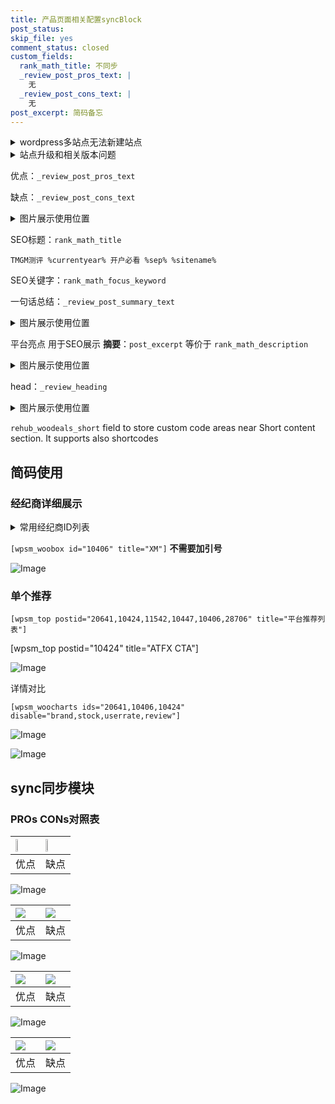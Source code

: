 ```yaml
---
title: 产品页面相关配置syncBlock
post_status: 
skip_file: yes
comment_status: closed
custom_fields:
  rank_math_title: 不同步
  _review_post_pros_text: |
    无
  _review_post_cons_text: |
    无
post_excerpt: 简码备忘
---
```

<details><summary>wordpress多站点无法新建站点</summary>

<li>和报错需要清理cookies一样的原因</li>
<li>wp-config.php里面<code>define( 'SUBDOMAIN_INSTALL', false );//子域名安装</code></li>
<li>新建子站点是用<code>define( 'SUBDOMAIN_INSTALL', true);//子域名安装</code> 完成以后，改成<code>false</code></li>
</details>

<details><summary>站点升级和相关版本问题</summary>

<p>wordpress：5.9.9
woocommerce：7.5.1
出现问题的地方：主题选项里面>><strong>Product layout >>compact style</strong></p>
<p>如何出现没有用过的字段 导致无法保存。先导出配置 然后进行修改，后面再次恢复即可。</p>
<p>出现部分字段无法显示时，需要返回默认布局后，对产品进行保存就好了。</p>
<p></p>
</details>

优点：`_review_post_pros_text`

缺点：`_review_post_cons_text`

<details><summary>图片展示使用位置</summary>

<img src="https://prod-files-secure.s3.us-west-2.amazonaws.com/39ed1227-6d7d-4570-be36-9ccd4a2c4241/f51d3d83-55d4-4bdf-9604-f37ec77ab556/Untitled.png?X-Amz-Algorithm=AWS4-HMAC-SHA256&X-Amz-Content-Sha256=UNSIGNED-PAYLOAD&X-Amz-Credential=ASIAZI2LB466TP73OLZU%2F20250907%2Fus-west-2%2Fs3%2Faws4_request&X-Amz-Date=20250907T045521Z&X-Amz-Expires=3600&X-Amz-Security-Token=IQoJb3JpZ2luX2VjEDQaCXVzLXdlc3QtMiJIMEYCIQCh5U5lNW0zmMITcl56L3yVoU9W2PlcQ%2BZHwVrOubWVZwIhALT4u4NQKVplB6ceqjVyaHvyb7tsF246eHZ8aZdPBosCKogECJ3%2F%2F%2F%2F%2F%2F%2F%2F%2F%2FwEQABoMNjM3NDIzMTgzODA1IgwbGhwMOa%2FRuRWsUe4q3APORg1W3mhyNp6ErNNWYRQmFt8%2FZJHyajiMsQM2zFpX4At1MdyAhoqltHSEgy%2BzXC0OcHPP4IQzRqZT5ZNEiSaYlLkHpk15UMertbXgCzixtwUam52KLeoF%2Fj2OIlcD9n1pGiBFBhChFp0a2eM6dLjH1KkHj48R5TuQzS8Tm5KyxTuwuu5n%2FpGXZAck%2FXZWe%2Bz%2F28Z70EN4Z3%2BnXgFmgHBRIPFzJkWRzUJ4sHPj8w0%2B5kEUwW1HrsPq%2FZmXwwFGqrQ4iCNHhevEnZXPQcUXfVKHk0fzfDzElrUnnMqWNDn5NuCbMkBt%2BvjZ2e5PJwImPCmNgNuzkjZBM8CCIoYNLjrPoOfukDTV4A0TsWAEF6ZrAmplKTsGwVG2Jk0XKgTodd8dB7p6hEgzwj6eALMmezoXrKyCm86TwQlnXMF4SEXx6oVH52gewS43rohZU62PfpeuvKbbBL36RxQhSIUJ4DZjrdHb5uh4J7ZOJujth2G9iMtpUhLgZc0vAWQZBRmos5tm5VCCYB5i%2BxE3318cWl%2FEASiELVzfCuJymTvgn9%2B%2FO1fM%2FmG12R2YtQnGuuXSJ99VWgfTpA7RVy1Q5XyNjRIfFm5x8aKPZJ1UrFj%2Bnvoqk6Qb3LBlJQiD3QlAijD2iPTFBjqkAd2y9LBxkj2znGsTHoLMUIxYqfh8lGS94in8B4bEMb3iS1rkY8H%2FgMwMbyNAiEZOUWki1P3Lhxpz8KIxMvTIVpM0sgjR7mVKJdpulburNI2UrjA9GkF%2FxyaCslfZZvqf2ZJfRvyWksSkgFAhZQR7%2BWhHz90vw8sh5LckmJqk8VQFqwKQj1Vly9zlgZ6ZLAC%2BUWaqyi%2BjfCQaHc59Bz8Pw0sNfBGv&X-Amz-Signature=1bb0e37625b04f5f19921a4a2d5525cb2eeff1f2035ada4ab860c348208216df&X-Amz-SignedHeaders=host&x-amz-checksum-mode=ENABLED&x-id=GetObject" alt="Image">
</details>

SEO标题：`rank_math_title`

`TMGM测评 %currentyear% 开户必看 %sep% %sitename%`

SEO关键字：`rank_math_focus_keyword`

一句话总结：`_review_post_summary_text`

<details><summary>图片展示使用位置</summary>

<img src="https://prod-files-secure.s3.us-west-2.amazonaws.com/39ed1227-6d7d-4570-be36-9ccd4a2c4241/4b96a922-296c-4f4e-8630-d1c870cbce01/Untitled.png?X-Amz-Algorithm=AWS4-HMAC-SHA256&X-Amz-Content-Sha256=UNSIGNED-PAYLOAD&X-Amz-Credential=ASIAZI2LB466VRVXW352%2F20250907%2Fus-west-2%2Fs3%2Faws4_request&X-Amz-Date=20250907T045523Z&X-Amz-Expires=3600&X-Amz-Security-Token=IQoJb3JpZ2luX2VjEDQaCXVzLXdlc3QtMiJHMEUCIQCco8b9SM%2BNbqg5agBRbGnsA53jfzS0cG3ji7K7pEO6QgIgBhchpSSAotiu8hwi4jgw6SrubJ8P%2F5RSIVpwvWNe6w8qiAQInf%2F%2F%2F%2F%2F%2F%2F%2F%2F%2FARAAGgw2Mzc0MjMxODM4MDUiDMimEE7FGp0be9wKxSrcAxAzmmNXcZAivssSIFcftw%2BYtTN55xa6VT60ctn53jcOgPX6YD9079st0hefhRBQSopiBHC5zQox0Q6fYFEMNBvp4sY%2FaSDzVv3iLGYYK340PB%2BHP80QAphBytCV2sLztCTaDsJWjH%2BEEinQamCSZcD1DSQNVS0soxnxFIV37EU13kXU5Xbn0HeDbtHMcSEKEDemcYYxOAI3yOdJHh2KbYNf1frbVwRFAJ8zHS1i7DYNNMe432zP8Kdn9V8FalGK9ktv6Nq1W9ieSSX7yR2gZGQ0Ad8kP1D7aGYYMOuaxxT5UO0oXie4b1pjlXF%2FlL1z37uNN29WZ%2Fn1uWMcqIKwnnW6sukwBQdNmHRs3JqoBqtBjMSo1dt7qJsEO6d8c9LPZbJWHKAuxcbxCXMtDaxEcp%2BJvvPom4ex0W4wzc6OAjByJqCigNOJem9wbKpoEiKmWaFYM1BIjwvIjCQ5S3U%2FjKBgptpudiQyJhRWZpHeeYqlRnFmTDTDwKjDkDYvIPJ6T7TpEs%2BuweW8l7PC0ZtPs69Zy9TfqtAp6a0hMebVvzN0MZxZZb8C9RzMaovqZLCOyjUHub9WuQnQtpxMwMg5jOOhIvT4kPt5%2F8nefogzA94HF4V0XL87Vb9VwB4SMNmI9MUGOqUB07wT9s6jg4LOdGtGgojBfsaMWC6FBXlagKs%2Bo8U0N6TJrp5emkYkSazCJmlr%2BK5gL1pem9OsDOUbLHz5nC9536Ta2JGs3TEjO8Pb%2FcG%2BaWbUHfXh9h35gKz46j%2BaG%2BhHRDnYR8RgD57wkFh3jJbJM0rRGBZ4DThhsJLEGS2JTpQ2rS0u6ZY2sd7OVMT%2FXLgiUIPWaq1UjvH7Bsa78pdusM3lMPGP&X-Amz-Signature=97fdadc6c15a88aa03e160e100819eac78a02278c0d8fdb4e294900ac936e8f8&X-Amz-SignedHeaders=host&x-amz-checksum-mode=ENABLED&x-id=GetObject" alt="Image">
</details>

平台亮点 用于SEO展示 **摘要**：`post_excerpt`  等价于 `rank_math_description`

<details><summary>图片展示使用位置</summary>

<img src="https://prod-files-secure.s3.us-west-2.amazonaws.com/39ed1227-6d7d-4570-be36-9ccd4a2c4241/1ee11f63-b60a-4dfe-a7a7-d58ff23b5d88/Untitled.png?X-Amz-Algorithm=AWS4-HMAC-SHA256&X-Amz-Content-Sha256=UNSIGNED-PAYLOAD&X-Amz-Credential=ASIAZI2LB466USWDSYUR%2F20250907%2Fus-west-2%2Fs3%2Faws4_request&X-Amz-Date=20250907T045523Z&X-Amz-Expires=3600&X-Amz-Security-Token=IQoJb3JpZ2luX2VjEDQaCXVzLXdlc3QtMiJHMEUCIQDj3P4QYJbz%2BBQKlt4qUqO2%2BWcaudAm0lCzxUyz%2BHOr3AIgIbStR1VeoKOXN6yZKjRb4910SqxJTZSg7L3hmzD%2BbqgqiAQInf%2F%2F%2F%2F%2F%2F%2F%2F%2F%2FARAAGgw2Mzc0MjMxODM4MDUiDG0K1%2BGvgy5S0ZiQjircA0MxMO4FbIaUehU%2Fm2y1uxscoEi5O2NihFHKTug1rIYN5zOVIBw785EiY8QFHkkjslAsJZ%2FvqUc2EHK0zqXah6%2Fr9mZpwhMG8p9QLQbPvOUp8Qe6UWOQ2Kg4bq4CQmfnUI3fqulU9H3Nqtkq5IW%2F7Pmx1MYb%2FmtursNsD87FgRjSDGUSffD%2BtGzhdaiKIuuC1qEEam9u8Uxl0BqIWZxqJ6X1HDO76gUPktbPhoNC5qRjnvZigstncbnwKswFMOj04qo%2FJJDFjk06rmIBoya%2BYMseDIaaepUceB4tqi2NjvpXgmuXkv5SBkUEnmA6MpDre0sKS5yF%2B7QwBgwXUdkDvvdjxEK5Pi2uOPSdf%2BzAqJ9PyiLgOAgusB5a5rQ3cP5WH28093WsYzCrdpEM7tTrpmMcsc%2FO%2FtMSb9kDHmqvwGGAi6WPcGTYDNFXRjtqLVzsaKwirnOEw%2FxQYPrGtMBggg%2Bq3Hq594g1wJiBb0j%2BZhNCMUnjznJtbJBj1FmxtVcHLvEdCsur%2FCfAZwdxV0xCqjl0ihY95NGyqPVqNEPdgf8uvrEV5XOYQHh03Lqzbb5PK9oska4PVmyu2fEOXKjWpkUvSPZ1lW3DiM1%2FtrpPMbb3JDX%2BKGZU1M07urTqMJiJ9MUGOqUBcmuuIARnNfYp39qz3xopnXwAC5jVIiTEQPizn86dzHFaNIMDsgfxhn0hq1WqzGA4dxE5MSaPXPQR%2F5OInxuxCV2j9tTODhryT7cyG%2BXY5CjuUvk7yqhUC8xgzGJH8aW%2BhLuZ7mxR%2B9%2B1Cqx7t%2BktqB2o570MHbJksRQWN0jug2nHXALjNAfnp2BAse6OW7zMgOnpxy1r%2Fn5vvCVBOlq29hxcIpUF&X-Amz-Signature=c71b56fe2a6f3d53bde593854303abc595d2ab7dc0d9284b89c369bfff757e9b&X-Amz-SignedHeaders=host&x-amz-checksum-mode=ENABLED&x-id=GetObject" alt="Image">
<img src="https://prod-files-secure.s3.us-west-2.amazonaws.com/39ed1227-6d7d-4570-be36-9ccd4a2c4241/ad4118b5-78d8-4fbe-801e-3b29b5d99c01/Untitled.png?X-Amz-Algorithm=AWS4-HMAC-SHA256&X-Amz-Content-Sha256=UNSIGNED-PAYLOAD&X-Amz-Credential=ASIAZI2LB466USWDSYUR%2F20250907%2Fus-west-2%2Fs3%2Faws4_request&X-Amz-Date=20250907T045523Z&X-Amz-Expires=3600&X-Amz-Security-Token=IQoJb3JpZ2luX2VjEDQaCXVzLXdlc3QtMiJHMEUCIQDj3P4QYJbz%2BBQKlt4qUqO2%2BWcaudAm0lCzxUyz%2BHOr3AIgIbStR1VeoKOXN6yZKjRb4910SqxJTZSg7L3hmzD%2BbqgqiAQInf%2F%2F%2F%2F%2F%2F%2F%2F%2F%2FARAAGgw2Mzc0MjMxODM4MDUiDG0K1%2BGvgy5S0ZiQjircA0MxMO4FbIaUehU%2Fm2y1uxscoEi5O2NihFHKTug1rIYN5zOVIBw785EiY8QFHkkjslAsJZ%2FvqUc2EHK0zqXah6%2Fr9mZpwhMG8p9QLQbPvOUp8Qe6UWOQ2Kg4bq4CQmfnUI3fqulU9H3Nqtkq5IW%2F7Pmx1MYb%2FmtursNsD87FgRjSDGUSffD%2BtGzhdaiKIuuC1qEEam9u8Uxl0BqIWZxqJ6X1HDO76gUPktbPhoNC5qRjnvZigstncbnwKswFMOj04qo%2FJJDFjk06rmIBoya%2BYMseDIaaepUceB4tqi2NjvpXgmuXkv5SBkUEnmA6MpDre0sKS5yF%2B7QwBgwXUdkDvvdjxEK5Pi2uOPSdf%2BzAqJ9PyiLgOAgusB5a5rQ3cP5WH28093WsYzCrdpEM7tTrpmMcsc%2FO%2FtMSb9kDHmqvwGGAi6WPcGTYDNFXRjtqLVzsaKwirnOEw%2FxQYPrGtMBggg%2Bq3Hq594g1wJiBb0j%2BZhNCMUnjznJtbJBj1FmxtVcHLvEdCsur%2FCfAZwdxV0xCqjl0ihY95NGyqPVqNEPdgf8uvrEV5XOYQHh03Lqzbb5PK9oska4PVmyu2fEOXKjWpkUvSPZ1lW3DiM1%2FtrpPMbb3JDX%2BKGZU1M07urTqMJiJ9MUGOqUBcmuuIARnNfYp39qz3xopnXwAC5jVIiTEQPizn86dzHFaNIMDsgfxhn0hq1WqzGA4dxE5MSaPXPQR%2F5OInxuxCV2j9tTODhryT7cyG%2BXY5CjuUvk7yqhUC8xgzGJH8aW%2BhLuZ7mxR%2B9%2B1Cqx7t%2BktqB2o570MHbJksRQWN0jug2nHXALjNAfnp2BAse6OW7zMgOnpxy1r%2Fn5vvCVBOlq29hxcIpUF&X-Amz-Signature=5858edc23656828d8eb88a072e152a655e2390c603997cf6a96301099630af8c&X-Amz-SignedHeaders=host&x-amz-checksum-mode=ENABLED&x-id=GetObject" alt="Image">
<img src="https://prod-files-secure.s3.us-west-2.amazonaws.com/39ed1227-6d7d-4570-be36-9ccd4a2c4241/a38cf7c9-a79c-4b64-9e94-13589fe0758b/Untitled.png?X-Amz-Algorithm=AWS4-HMAC-SHA256&X-Amz-Content-Sha256=UNSIGNED-PAYLOAD&X-Amz-Credential=ASIAZI2LB466USWDSYUR%2F20250907%2Fus-west-2%2Fs3%2Faws4_request&X-Amz-Date=20250907T045523Z&X-Amz-Expires=3600&X-Amz-Security-Token=IQoJb3JpZ2luX2VjEDQaCXVzLXdlc3QtMiJHMEUCIQDj3P4QYJbz%2BBQKlt4qUqO2%2BWcaudAm0lCzxUyz%2BHOr3AIgIbStR1VeoKOXN6yZKjRb4910SqxJTZSg7L3hmzD%2BbqgqiAQInf%2F%2F%2F%2F%2F%2F%2F%2F%2F%2FARAAGgw2Mzc0MjMxODM4MDUiDG0K1%2BGvgy5S0ZiQjircA0MxMO4FbIaUehU%2Fm2y1uxscoEi5O2NihFHKTug1rIYN5zOVIBw785EiY8QFHkkjslAsJZ%2FvqUc2EHK0zqXah6%2Fr9mZpwhMG8p9QLQbPvOUp8Qe6UWOQ2Kg4bq4CQmfnUI3fqulU9H3Nqtkq5IW%2F7Pmx1MYb%2FmtursNsD87FgRjSDGUSffD%2BtGzhdaiKIuuC1qEEam9u8Uxl0BqIWZxqJ6X1HDO76gUPktbPhoNC5qRjnvZigstncbnwKswFMOj04qo%2FJJDFjk06rmIBoya%2BYMseDIaaepUceB4tqi2NjvpXgmuXkv5SBkUEnmA6MpDre0sKS5yF%2B7QwBgwXUdkDvvdjxEK5Pi2uOPSdf%2BzAqJ9PyiLgOAgusB5a5rQ3cP5WH28093WsYzCrdpEM7tTrpmMcsc%2FO%2FtMSb9kDHmqvwGGAi6WPcGTYDNFXRjtqLVzsaKwirnOEw%2FxQYPrGtMBggg%2Bq3Hq594g1wJiBb0j%2BZhNCMUnjznJtbJBj1FmxtVcHLvEdCsur%2FCfAZwdxV0xCqjl0ihY95NGyqPVqNEPdgf8uvrEV5XOYQHh03Lqzbb5PK9oska4PVmyu2fEOXKjWpkUvSPZ1lW3DiM1%2FtrpPMbb3JDX%2BKGZU1M07urTqMJiJ9MUGOqUBcmuuIARnNfYp39qz3xopnXwAC5jVIiTEQPizn86dzHFaNIMDsgfxhn0hq1WqzGA4dxE5MSaPXPQR%2F5OInxuxCV2j9tTODhryT7cyG%2BXY5CjuUvk7yqhUC8xgzGJH8aW%2BhLuZ7mxR%2B9%2B1Cqx7t%2BktqB2o570MHbJksRQWN0jug2nHXALjNAfnp2BAse6OW7zMgOnpxy1r%2Fn5vvCVBOlq29hxcIpUF&X-Amz-Signature=279ebf99e4637bb9801ab4ba8d6fcd5dd2d9065a7e5955b8e7b2d3e745f39ed2&X-Amz-SignedHeaders=host&x-amz-checksum-mode=ENABLED&x-id=GetObject" alt="Image">
<img src="https://prod-files-secure.s3.us-west-2.amazonaws.com/39ed1227-6d7d-4570-be36-9ccd4a2c4241/7da6fc1e-d2ac-42ae-8c75-cb5749aa18f6/Untitled.png?X-Amz-Algorithm=AWS4-HMAC-SHA256&X-Amz-Content-Sha256=UNSIGNED-PAYLOAD&X-Amz-Credential=ASIAZI2LB466USWDSYUR%2F20250907%2Fus-west-2%2Fs3%2Faws4_request&X-Amz-Date=20250907T045523Z&X-Amz-Expires=3600&X-Amz-Security-Token=IQoJb3JpZ2luX2VjEDQaCXVzLXdlc3QtMiJHMEUCIQDj3P4QYJbz%2BBQKlt4qUqO2%2BWcaudAm0lCzxUyz%2BHOr3AIgIbStR1VeoKOXN6yZKjRb4910SqxJTZSg7L3hmzD%2BbqgqiAQInf%2F%2F%2F%2F%2F%2F%2F%2F%2F%2FARAAGgw2Mzc0MjMxODM4MDUiDG0K1%2BGvgy5S0ZiQjircA0MxMO4FbIaUehU%2Fm2y1uxscoEi5O2NihFHKTug1rIYN5zOVIBw785EiY8QFHkkjslAsJZ%2FvqUc2EHK0zqXah6%2Fr9mZpwhMG8p9QLQbPvOUp8Qe6UWOQ2Kg4bq4CQmfnUI3fqulU9H3Nqtkq5IW%2F7Pmx1MYb%2FmtursNsD87FgRjSDGUSffD%2BtGzhdaiKIuuC1qEEam9u8Uxl0BqIWZxqJ6X1HDO76gUPktbPhoNC5qRjnvZigstncbnwKswFMOj04qo%2FJJDFjk06rmIBoya%2BYMseDIaaepUceB4tqi2NjvpXgmuXkv5SBkUEnmA6MpDre0sKS5yF%2B7QwBgwXUdkDvvdjxEK5Pi2uOPSdf%2BzAqJ9PyiLgOAgusB5a5rQ3cP5WH28093WsYzCrdpEM7tTrpmMcsc%2FO%2FtMSb9kDHmqvwGGAi6WPcGTYDNFXRjtqLVzsaKwirnOEw%2FxQYPrGtMBggg%2Bq3Hq594g1wJiBb0j%2BZhNCMUnjznJtbJBj1FmxtVcHLvEdCsur%2FCfAZwdxV0xCqjl0ihY95NGyqPVqNEPdgf8uvrEV5XOYQHh03Lqzbb5PK9oska4PVmyu2fEOXKjWpkUvSPZ1lW3DiM1%2FtrpPMbb3JDX%2BKGZU1M07urTqMJiJ9MUGOqUBcmuuIARnNfYp39qz3xopnXwAC5jVIiTEQPizn86dzHFaNIMDsgfxhn0hq1WqzGA4dxE5MSaPXPQR%2F5OInxuxCV2j9tTODhryT7cyG%2BXY5CjuUvk7yqhUC8xgzGJH8aW%2BhLuZ7mxR%2B9%2B1Cqx7t%2BktqB2o570MHbJksRQWN0jug2nHXALjNAfnp2BAse6OW7zMgOnpxy1r%2Fn5vvCVBOlq29hxcIpUF&X-Amz-Signature=aed03b165229d5aca4d37372c7496b75fd87800f2cf9b1731758a1b948313ba4&X-Amz-SignedHeaders=host&x-amz-checksum-mode=ENABLED&x-id=GetObject" alt="Image">
<img src="https://prod-files-secure.s3.us-west-2.amazonaws.com/39ed1227-6d7d-4570-be36-9ccd4a2c4241/7e97f40a-eaee-47f5-b2f9-475f96808fa7/Untitled.png?X-Amz-Algorithm=AWS4-HMAC-SHA256&X-Amz-Content-Sha256=UNSIGNED-PAYLOAD&X-Amz-Credential=ASIAZI2LB466USWDSYUR%2F20250907%2Fus-west-2%2Fs3%2Faws4_request&X-Amz-Date=20250907T045523Z&X-Amz-Expires=3600&X-Amz-Security-Token=IQoJb3JpZ2luX2VjEDQaCXVzLXdlc3QtMiJHMEUCIQDj3P4QYJbz%2BBQKlt4qUqO2%2BWcaudAm0lCzxUyz%2BHOr3AIgIbStR1VeoKOXN6yZKjRb4910SqxJTZSg7L3hmzD%2BbqgqiAQInf%2F%2F%2F%2F%2F%2F%2F%2F%2F%2FARAAGgw2Mzc0MjMxODM4MDUiDG0K1%2BGvgy5S0ZiQjircA0MxMO4FbIaUehU%2Fm2y1uxscoEi5O2NihFHKTug1rIYN5zOVIBw785EiY8QFHkkjslAsJZ%2FvqUc2EHK0zqXah6%2Fr9mZpwhMG8p9QLQbPvOUp8Qe6UWOQ2Kg4bq4CQmfnUI3fqulU9H3Nqtkq5IW%2F7Pmx1MYb%2FmtursNsD87FgRjSDGUSffD%2BtGzhdaiKIuuC1qEEam9u8Uxl0BqIWZxqJ6X1HDO76gUPktbPhoNC5qRjnvZigstncbnwKswFMOj04qo%2FJJDFjk06rmIBoya%2BYMseDIaaepUceB4tqi2NjvpXgmuXkv5SBkUEnmA6MpDre0sKS5yF%2B7QwBgwXUdkDvvdjxEK5Pi2uOPSdf%2BzAqJ9PyiLgOAgusB5a5rQ3cP5WH28093WsYzCrdpEM7tTrpmMcsc%2FO%2FtMSb9kDHmqvwGGAi6WPcGTYDNFXRjtqLVzsaKwirnOEw%2FxQYPrGtMBggg%2Bq3Hq594g1wJiBb0j%2BZhNCMUnjznJtbJBj1FmxtVcHLvEdCsur%2FCfAZwdxV0xCqjl0ihY95NGyqPVqNEPdgf8uvrEV5XOYQHh03Lqzbb5PK9oska4PVmyu2fEOXKjWpkUvSPZ1lW3DiM1%2FtrpPMbb3JDX%2BKGZU1M07urTqMJiJ9MUGOqUBcmuuIARnNfYp39qz3xopnXwAC5jVIiTEQPizn86dzHFaNIMDsgfxhn0hq1WqzGA4dxE5MSaPXPQR%2F5OInxuxCV2j9tTODhryT7cyG%2BXY5CjuUvk7yqhUC8xgzGJH8aW%2BhLuZ7mxR%2B9%2B1Cqx7t%2BktqB2o570MHbJksRQWN0jug2nHXALjNAfnp2BAse6OW7zMgOnpxy1r%2Fn5vvCVBOlq29hxcIpUF&X-Amz-Signature=922b71d9f7ca3e39b1589a5b933cac8050c501f92a1c3aef04a8f958e087da66&X-Amz-SignedHeaders=host&x-amz-checksum-mode=ENABLED&x-id=GetObject" alt="Image">
</details>

head：`_review_heading`

<details><summary>图片展示使用位置</summary>

<img src="https://prod-files-secure.s3.us-west-2.amazonaws.com/39ed1227-6d7d-4570-be36-9ccd4a2c4241/3a4650ad-9887-415c-889a-edd51fa54f27/Untitled.png?X-Amz-Algorithm=AWS4-HMAC-SHA256&X-Amz-Content-Sha256=UNSIGNED-PAYLOAD&X-Amz-Credential=ASIAZI2LB46645L77MVI%2F20250907%2Fus-west-2%2Fs3%2Faws4_request&X-Amz-Date=20250907T045524Z&X-Amz-Expires=3600&X-Amz-Security-Token=IQoJb3JpZ2luX2VjEDQaCXVzLXdlc3QtMiJHMEUCIQCn0MJqCGpwNitfIClYhpz5Si9pyDvWL1afdTsmDsSMKAIgINYa5hxG2OyNyaYYo0bmfzKHQI1yE0jy58HbAHATT0wqiAQInf%2F%2F%2F%2F%2F%2F%2F%2F%2F%2FARAAGgw2Mzc0MjMxODM4MDUiDBdLpuzlti4RAv1NsyrcA44xTv1cP0LzhhgFo%2BZCbYyFPoPx0SjKwllfRV%2FhjBIeb9Tv2xZKSyjSInKW%2FV7t3m3932IVZWKr205E73HQH7T%2B67i8hx83ni6%2Fk7aKi4af9Rfk2n3Guv%2BEPCuToRCaRGW4Lz3hx9dHAyEAwFYru73bLKM04TU%2FqsaHlAzv%2FbbaK6iyILcahKLsJWHxhpBokSJI8GZLhzDswSpWUlKEofAwAFB1iVuOoFwNb%2B5tqmIEEpN5KyUxN%2B2ouIO6PyaBijWURNjU9p3EBvIb17P5ATgGlMJnp6lwhazM1VEoXaVbZ0iiDCZct2lP%2Fox%2B6rnYk5dLMWglJp9rNsFd7uN4XIFvYp95lsvYD4mxRjT5ijGiKnogxe%2FDk5GS2H526RLdesO17hYyfn3aGikvXTtUGqVDNPUuKyewVjlO7PUKgp182Q74Z1Cy%2FdmT3MCwlI5zVA6A94K9IwreSpaj4iQLXKRRr4KV%2FN8fFTa%2BJiwLlAajT9KKgVtHUIZGYjxenZWaUDU4rMvnL30ufNKOYj8PWb18cT1kRLFWLOi62ztBj2frkrensmGoX2CMGPriTzsdwn0xaRHp1BTvpGzbgynDjui3v6TtOmW56cDT1bZLvJiWUFXqxlJDKnGtYZ9NMKKJ9MUGOqUBNYH%2BorZM3N2eu8AT92cLLSP0hUyK6vWzOkRri0jLCrwSEYMFUi5%2B6bkPYuokCv400awuu2MWSAmsmS7HVtf1T5BVmNmF0zTNjt26SsdRA5MlkP0Q2wUq4Vr33i7Q8YiUNEeKBx9MsmaNmcRP6%2By8iffOZOyoy0C%2Fxun%2FCY5dFscYY%2BXf8dm4R41Ijqjq5QKAI%2F3kq%2F1zperVzdfaohF7Awr7rOaW&X-Amz-Signature=080145fc85c84e1a01b2329b08ea057c61ea54344d9732859e3f35d044c76d14&X-Amz-SignedHeaders=host&x-amz-checksum-mode=ENABLED&x-id=GetObject" alt="Image">
</details>

`rehub_woodeals_short`	field to store custom code areas near Short content section. It supports also shortcodes



## 简码使用

### 经纪商详细展示

<details><summary>常用经纪商ID列表</summary>

<pre><code class="php">嘉盛 ===> 20641  [wpsm_woobox id="20641" title="嘉盛"]
易信easymarkets ===> 11542  [wpsm_woobox id="11542" title="易信easymarkets"]
ATFX外汇 ===> 10424  [wpsm_woobox id="10424" title="ATFX"]
XM ===> 10406  [wpsm_woobox id="10406" title="XM"]
TMGM ===> 29622  [wpsm_woobox id="29622" title="TMGM"]
HYCM ===> 10447  [wpsm_woobox id="10447" title="HYCM"]
fpmarkets澳福外汇 ===> 20639  [wpsm_woobox id="20639" title="fpmarkets澳福外汇"]</code></pre>
</details>

`[wpsm_woobox id="10406" title="XM"]` **不需要加引号**

![Image](https://prod-files-secure.s3.us-west-2.amazonaws.com/39ed1227-6d7d-4570-be36-9ccd4a2c4241/4f898f9d-0fa7-4e43-acd3-ac6bc7be575a/Untitled.png?X-Amz-Algorithm=AWS4-HMAC-SHA256&X-Amz-Content-Sha256=UNSIGNED-PAYLOAD&X-Amz-Credential=ASIAZI2LB466TDLLUPVQ%2F20250907%2Fus-west-2%2Fs3%2Faws4_request&X-Amz-Date=20250907T045518Z&X-Amz-Expires=3600&X-Amz-Security-Token=IQoJb3JpZ2luX2VjEDQaCXVzLXdlc3QtMiJIMEYCIQDoO4edOmeynjPvplltZEuy3IhvAMyk%2BLECYOuZ14BOsQIhAIb89yWYoilL4HU1KVLjBh8vmwigc8biNG1CZgW5gIIRKogECJ3%2F%2F%2F%2F%2F%2F%2F%2F%2F%2FwEQABoMNjM3NDIzMTgzODA1Igxml02sPxOoP0%2F7L%2F4q3AOC0A2PYChYY44d18VXUaK5ZeoydS1mEmg3%2Bu7sqGppDa92i6rD8PZXo%2FKXvj09FVBby7MyeeHhZI%2B1ihSVmPh9OF82S9PelRpMxfr50v3gZo3ywbhDLGWK8%2FIYO%2BbJMgtBmZ7vZrY9lq%2BvwokxhO4N1q4zQBInsZwTeZzfcHxPlaTHHt9DXYbpPSYGd3VvJ8sg9E8wL6BpcMvXrJoDsGWpjfkj0h5D3CHOOIMKjFvULBRTvoDMBuHkf9cUcnt7hjQRQ1oRBYnRmk1542wqj581epMEou0YmB0r6MbwcujBqdXAD2HuRKoquSboCrzbAotl9AN8BxeJXPRTfrTkDBX4ncSf4wfQlwgfembwhQy9yC2klGrkMgzPyweA9CuimHLm%2B8sUXbVSQztm%2FfyR%2F4czJyYLsWL8V4qFacGIgr01MBE5S6meaNrTIRifCe%2FmyoZ6QgamoqE%2FedL2KkIJ28QFuIAE2%2BFwBw8uftoD8cJFVwdsW6P5FyfSb4X3idF5n%2FA04jX2Px8gZ0ctkQxYB9NCEqSgJwO%2B09Ga4nXmBVKE51FgW8Yie3BvNwkTV5mlDGtPAtxKBO3RsQksnnQjChnAe2nL%2B9x0q7cE9X5H2smEKIeFEO9DNxokpPlgJTCuifTFBjqkAUM4cK3i4GwrMM5LT2yFRgsspP9L1WuxleSmv%2FMF%2B7c32jroKN%2FeZrcFBsN%2BRHHF%2Fbc2IMJmAjoSZ91lLp7H3GxwGkbpbcGI96DwQSlQh%2FM3Tl1gRXscY6j0vJErmpVPaY1qq%2FSbt94mU5dLRuUkPqX16mjhN8FthrNXrjyvnjDk4ENZIDZXeMEhCY6g2aeniL4prPPpcym6MJk%2FSrr8Ztoqn30i&X-Amz-Signature=ad3a6d4e210fc16400c1ce5447d3446bb06c40f134a6556e95982418d19756c8&X-Amz-SignedHeaders=host&x-amz-checksum-mode=ENABLED&x-id=GetObject)

### 单个推荐
`[wpsm_top postid="20641,10424,11542,10447,10406,28706" title="平台推荐列表"]`

[wpsm_top postid="10424" title="ATFX CTA"]

![Image](https://prod-files-secure.s3.us-west-2.amazonaws.com/39ed1227-6d7d-4570-be36-9ccd4a2c4241/5ac620dc-51a8-48b6-b55d-91f47299193c/Untitled.png?X-Amz-Algorithm=AWS4-HMAC-SHA256&X-Amz-Content-Sha256=UNSIGNED-PAYLOAD&X-Amz-Credential=ASIAZI2LB466TDLLUPVQ%2F20250907%2Fus-west-2%2Fs3%2Faws4_request&X-Amz-Date=20250907T045518Z&X-Amz-Expires=3600&X-Amz-Security-Token=IQoJb3JpZ2luX2VjEDQaCXVzLXdlc3QtMiJIMEYCIQDoO4edOmeynjPvplltZEuy3IhvAMyk%2BLECYOuZ14BOsQIhAIb89yWYoilL4HU1KVLjBh8vmwigc8biNG1CZgW5gIIRKogECJ3%2F%2F%2F%2F%2F%2F%2F%2F%2F%2FwEQABoMNjM3NDIzMTgzODA1Igxml02sPxOoP0%2F7L%2F4q3AOC0A2PYChYY44d18VXUaK5ZeoydS1mEmg3%2Bu7sqGppDa92i6rD8PZXo%2FKXvj09FVBby7MyeeHhZI%2B1ihSVmPh9OF82S9PelRpMxfr50v3gZo3ywbhDLGWK8%2FIYO%2BbJMgtBmZ7vZrY9lq%2BvwokxhO4N1q4zQBInsZwTeZzfcHxPlaTHHt9DXYbpPSYGd3VvJ8sg9E8wL6BpcMvXrJoDsGWpjfkj0h5D3CHOOIMKjFvULBRTvoDMBuHkf9cUcnt7hjQRQ1oRBYnRmk1542wqj581epMEou0YmB0r6MbwcujBqdXAD2HuRKoquSboCrzbAotl9AN8BxeJXPRTfrTkDBX4ncSf4wfQlwgfembwhQy9yC2klGrkMgzPyweA9CuimHLm%2B8sUXbVSQztm%2FfyR%2F4czJyYLsWL8V4qFacGIgr01MBE5S6meaNrTIRifCe%2FmyoZ6QgamoqE%2FedL2KkIJ28QFuIAE2%2BFwBw8uftoD8cJFVwdsW6P5FyfSb4X3idF5n%2FA04jX2Px8gZ0ctkQxYB9NCEqSgJwO%2B09Ga4nXmBVKE51FgW8Yie3BvNwkTV5mlDGtPAtxKBO3RsQksnnQjChnAe2nL%2B9x0q7cE9X5H2smEKIeFEO9DNxokpPlgJTCuifTFBjqkAUM4cK3i4GwrMM5LT2yFRgsspP9L1WuxleSmv%2FMF%2B7c32jroKN%2FeZrcFBsN%2BRHHF%2Fbc2IMJmAjoSZ91lLp7H3GxwGkbpbcGI96DwQSlQh%2FM3Tl1gRXscY6j0vJErmpVPaY1qq%2FSbt94mU5dLRuUkPqX16mjhN8FthrNXrjyvnjDk4ENZIDZXeMEhCY6g2aeniL4prPPpcym6MJk%2FSrr8Ztoqn30i&X-Amz-Signature=ccae658217177425895dc97aac0ca6e7be093706c2f1f6efff0ba0d1a70ce3f1&X-Amz-SignedHeaders=host&x-amz-checksum-mode=ENABLED&x-id=GetObject)

详情对比

`[wpsm_woocharts ids="20641,10406,10424" disable="brand,stock,userrate,review"]`

![Image](https://prod-files-secure.s3.us-west-2.amazonaws.com/39ed1227-6d7d-4570-be36-9ccd4a2c4241/bf3ba45f-b9f3-4295-8aef-b4a495fd25f4/Untitled.png?X-Amz-Algorithm=AWS4-HMAC-SHA256&X-Amz-Content-Sha256=UNSIGNED-PAYLOAD&X-Amz-Credential=ASIAZI2LB466TDLLUPVQ%2F20250907%2Fus-west-2%2Fs3%2Faws4_request&X-Amz-Date=20250907T045518Z&X-Amz-Expires=3600&X-Amz-Security-Token=IQoJb3JpZ2luX2VjEDQaCXVzLXdlc3QtMiJIMEYCIQDoO4edOmeynjPvplltZEuy3IhvAMyk%2BLECYOuZ14BOsQIhAIb89yWYoilL4HU1KVLjBh8vmwigc8biNG1CZgW5gIIRKogECJ3%2F%2F%2F%2F%2F%2F%2F%2F%2F%2FwEQABoMNjM3NDIzMTgzODA1Igxml02sPxOoP0%2F7L%2F4q3AOC0A2PYChYY44d18VXUaK5ZeoydS1mEmg3%2Bu7sqGppDa92i6rD8PZXo%2FKXvj09FVBby7MyeeHhZI%2B1ihSVmPh9OF82S9PelRpMxfr50v3gZo3ywbhDLGWK8%2FIYO%2BbJMgtBmZ7vZrY9lq%2BvwokxhO4N1q4zQBInsZwTeZzfcHxPlaTHHt9DXYbpPSYGd3VvJ8sg9E8wL6BpcMvXrJoDsGWpjfkj0h5D3CHOOIMKjFvULBRTvoDMBuHkf9cUcnt7hjQRQ1oRBYnRmk1542wqj581epMEou0YmB0r6MbwcujBqdXAD2HuRKoquSboCrzbAotl9AN8BxeJXPRTfrTkDBX4ncSf4wfQlwgfembwhQy9yC2klGrkMgzPyweA9CuimHLm%2B8sUXbVSQztm%2FfyR%2F4czJyYLsWL8V4qFacGIgr01MBE5S6meaNrTIRifCe%2FmyoZ6QgamoqE%2FedL2KkIJ28QFuIAE2%2BFwBw8uftoD8cJFVwdsW6P5FyfSb4X3idF5n%2FA04jX2Px8gZ0ctkQxYB9NCEqSgJwO%2B09Ga4nXmBVKE51FgW8Yie3BvNwkTV5mlDGtPAtxKBO3RsQksnnQjChnAe2nL%2B9x0q7cE9X5H2smEKIeFEO9DNxokpPlgJTCuifTFBjqkAUM4cK3i4GwrMM5LT2yFRgsspP9L1WuxleSmv%2FMF%2B7c32jroKN%2FeZrcFBsN%2BRHHF%2Fbc2IMJmAjoSZ91lLp7H3GxwGkbpbcGI96DwQSlQh%2FM3Tl1gRXscY6j0vJErmpVPaY1qq%2FSbt94mU5dLRuUkPqX16mjhN8FthrNXrjyvnjDk4ENZIDZXeMEhCY6g2aeniL4prPPpcym6MJk%2FSrr8Ztoqn30i&X-Amz-Signature=7910fff40a6347a0f96281bb8993f28ca761734c8ddfd85de9e367475b0eaa05&X-Amz-SignedHeaders=host&x-amz-checksum-mode=ENABLED&x-id=GetObject)

![Image](https://prod-files-secure.s3.us-west-2.amazonaws.com/39ed1227-6d7d-4570-be36-9ccd4a2c4241/30bc56ef-f383-4b48-9768-2ebc9e436ec0/Untitled.png?X-Amz-Algorithm=AWS4-HMAC-SHA256&X-Amz-Content-Sha256=UNSIGNED-PAYLOAD&X-Amz-Credential=ASIAZI2LB466TDLLUPVQ%2F20250907%2Fus-west-2%2Fs3%2Faws4_request&X-Amz-Date=20250907T045518Z&X-Amz-Expires=3600&X-Amz-Security-Token=IQoJb3JpZ2luX2VjEDQaCXVzLXdlc3QtMiJIMEYCIQDoO4edOmeynjPvplltZEuy3IhvAMyk%2BLECYOuZ14BOsQIhAIb89yWYoilL4HU1KVLjBh8vmwigc8biNG1CZgW5gIIRKogECJ3%2F%2F%2F%2F%2F%2F%2F%2F%2F%2FwEQABoMNjM3NDIzMTgzODA1Igxml02sPxOoP0%2F7L%2F4q3AOC0A2PYChYY44d18VXUaK5ZeoydS1mEmg3%2Bu7sqGppDa92i6rD8PZXo%2FKXvj09FVBby7MyeeHhZI%2B1ihSVmPh9OF82S9PelRpMxfr50v3gZo3ywbhDLGWK8%2FIYO%2BbJMgtBmZ7vZrY9lq%2BvwokxhO4N1q4zQBInsZwTeZzfcHxPlaTHHt9DXYbpPSYGd3VvJ8sg9E8wL6BpcMvXrJoDsGWpjfkj0h5D3CHOOIMKjFvULBRTvoDMBuHkf9cUcnt7hjQRQ1oRBYnRmk1542wqj581epMEou0YmB0r6MbwcujBqdXAD2HuRKoquSboCrzbAotl9AN8BxeJXPRTfrTkDBX4ncSf4wfQlwgfembwhQy9yC2klGrkMgzPyweA9CuimHLm%2B8sUXbVSQztm%2FfyR%2F4czJyYLsWL8V4qFacGIgr01MBE5S6meaNrTIRifCe%2FmyoZ6QgamoqE%2FedL2KkIJ28QFuIAE2%2BFwBw8uftoD8cJFVwdsW6P5FyfSb4X3idF5n%2FA04jX2Px8gZ0ctkQxYB9NCEqSgJwO%2B09Ga4nXmBVKE51FgW8Yie3BvNwkTV5mlDGtPAtxKBO3RsQksnnQjChnAe2nL%2B9x0q7cE9X5H2smEKIeFEO9DNxokpPlgJTCuifTFBjqkAUM4cK3i4GwrMM5LT2yFRgsspP9L1WuxleSmv%2FMF%2B7c32jroKN%2FeZrcFBsN%2BRHHF%2Fbc2IMJmAjoSZ91lLp7H3GxwGkbpbcGI96DwQSlQh%2FM3Tl1gRXscY6j0vJErmpVPaY1qq%2FSbt94mU5dLRuUkPqX16mjhN8FthrNXrjyvnjDk4ENZIDZXeMEhCY6g2aeniL4prPPpcym6MJk%2FSrr8Ztoqn30i&X-Amz-Signature=ce9e5a5192ca3970ecb0be276390efd57803d83c6d3cf97879e90abacb519a79&X-Amz-SignedHeaders=host&x-amz-checksum-mode=ENABLED&x-id=GetObject)

## sync同步模块

### PROs CONs对照表

| <img src="https://cdn.ifttt.fun/gh/jarlin8/OSS@main/icons/customize/pros.svg" height="auto" width="37.3%"> | <img src="https://cdn.ifttt.fun/gh/jarlin8/OSS@main/icons/customize/cons.svg" height="auto" width="28.8%"> |
| :--- | :--- |
| 优点 | 缺点 |

![Image](https://prod-files-secure.s3.us-west-2.amazonaws.com/39ed1227-6d7d-4570-be36-9ccd4a2c4241/8742b755-dfb5-4004-9a5f-d6e561664bd8/Untitled.png?X-Amz-Algorithm=AWS4-HMAC-SHA256&X-Amz-Content-Sha256=UNSIGNED-PAYLOAD&X-Amz-Credential=ASIAZI2LB466TDLLUPVQ%2F20250907%2Fus-west-2%2Fs3%2Faws4_request&X-Amz-Date=20250907T045518Z&X-Amz-Expires=3600&X-Amz-Security-Token=IQoJb3JpZ2luX2VjEDQaCXVzLXdlc3QtMiJIMEYCIQDoO4edOmeynjPvplltZEuy3IhvAMyk%2BLECYOuZ14BOsQIhAIb89yWYoilL4HU1KVLjBh8vmwigc8biNG1CZgW5gIIRKogECJ3%2F%2F%2F%2F%2F%2F%2F%2F%2F%2FwEQABoMNjM3NDIzMTgzODA1Igxml02sPxOoP0%2F7L%2F4q3AOC0A2PYChYY44d18VXUaK5ZeoydS1mEmg3%2Bu7sqGppDa92i6rD8PZXo%2FKXvj09FVBby7MyeeHhZI%2B1ihSVmPh9OF82S9PelRpMxfr50v3gZo3ywbhDLGWK8%2FIYO%2BbJMgtBmZ7vZrY9lq%2BvwokxhO4N1q4zQBInsZwTeZzfcHxPlaTHHt9DXYbpPSYGd3VvJ8sg9E8wL6BpcMvXrJoDsGWpjfkj0h5D3CHOOIMKjFvULBRTvoDMBuHkf9cUcnt7hjQRQ1oRBYnRmk1542wqj581epMEou0YmB0r6MbwcujBqdXAD2HuRKoquSboCrzbAotl9AN8BxeJXPRTfrTkDBX4ncSf4wfQlwgfembwhQy9yC2klGrkMgzPyweA9CuimHLm%2B8sUXbVSQztm%2FfyR%2F4czJyYLsWL8V4qFacGIgr01MBE5S6meaNrTIRifCe%2FmyoZ6QgamoqE%2FedL2KkIJ28QFuIAE2%2BFwBw8uftoD8cJFVwdsW6P5FyfSb4X3idF5n%2FA04jX2Px8gZ0ctkQxYB9NCEqSgJwO%2B09Ga4nXmBVKE51FgW8Yie3BvNwkTV5mlDGtPAtxKBO3RsQksnnQjChnAe2nL%2B9x0q7cE9X5H2smEKIeFEO9DNxokpPlgJTCuifTFBjqkAUM4cK3i4GwrMM5LT2yFRgsspP9L1WuxleSmv%2FMF%2B7c32jroKN%2FeZrcFBsN%2BRHHF%2Fbc2IMJmAjoSZ91lLp7H3GxwGkbpbcGI96DwQSlQh%2FM3Tl1gRXscY6j0vJErmpVPaY1qq%2FSbt94mU5dLRuUkPqX16mjhN8FthrNXrjyvnjDk4ENZIDZXeMEhCY6g2aeniL4prPPpcym6MJk%2FSrr8Ztoqn30i&X-Amz-Signature=274c906968573a07266d4347c14409c346f1e6a2e46bb90e93fc0ebe24b57266&X-Amz-SignedHeaders=host&x-amz-checksum-mode=ENABLED&x-id=GetObject)

| <img src="https://cdn.ifttt.fun/gh/jarlin8/OSS@main/icons/customize/pros1.svg" height="auto"> | <img src="https://cdn.ifttt.fun/gh/jarlin8/OSS@main/icons/customize/cons1.svg" height="auto"> |
| :--- | :--- |
| 优点 | 缺点 |

![Image](https://prod-files-secure.s3.us-west-2.amazonaws.com/39ed1227-6d7d-4570-be36-9ccd4a2c4241/806358f8-c9c4-4e17-bb35-c6c76a5397a5/Untitled.png?X-Amz-Algorithm=AWS4-HMAC-SHA256&X-Amz-Content-Sha256=UNSIGNED-PAYLOAD&X-Amz-Credential=ASIAZI2LB466TDLLUPVQ%2F20250907%2Fus-west-2%2Fs3%2Faws4_request&X-Amz-Date=20250907T045518Z&X-Amz-Expires=3600&X-Amz-Security-Token=IQoJb3JpZ2luX2VjEDQaCXVzLXdlc3QtMiJIMEYCIQDoO4edOmeynjPvplltZEuy3IhvAMyk%2BLECYOuZ14BOsQIhAIb89yWYoilL4HU1KVLjBh8vmwigc8biNG1CZgW5gIIRKogECJ3%2F%2F%2F%2F%2F%2F%2F%2F%2F%2FwEQABoMNjM3NDIzMTgzODA1Igxml02sPxOoP0%2F7L%2F4q3AOC0A2PYChYY44d18VXUaK5ZeoydS1mEmg3%2Bu7sqGppDa92i6rD8PZXo%2FKXvj09FVBby7MyeeHhZI%2B1ihSVmPh9OF82S9PelRpMxfr50v3gZo3ywbhDLGWK8%2FIYO%2BbJMgtBmZ7vZrY9lq%2BvwokxhO4N1q4zQBInsZwTeZzfcHxPlaTHHt9DXYbpPSYGd3VvJ8sg9E8wL6BpcMvXrJoDsGWpjfkj0h5D3CHOOIMKjFvULBRTvoDMBuHkf9cUcnt7hjQRQ1oRBYnRmk1542wqj581epMEou0YmB0r6MbwcujBqdXAD2HuRKoquSboCrzbAotl9AN8BxeJXPRTfrTkDBX4ncSf4wfQlwgfembwhQy9yC2klGrkMgzPyweA9CuimHLm%2B8sUXbVSQztm%2FfyR%2F4czJyYLsWL8V4qFacGIgr01MBE5S6meaNrTIRifCe%2FmyoZ6QgamoqE%2FedL2KkIJ28QFuIAE2%2BFwBw8uftoD8cJFVwdsW6P5FyfSb4X3idF5n%2FA04jX2Px8gZ0ctkQxYB9NCEqSgJwO%2B09Ga4nXmBVKE51FgW8Yie3BvNwkTV5mlDGtPAtxKBO3RsQksnnQjChnAe2nL%2B9x0q7cE9X5H2smEKIeFEO9DNxokpPlgJTCuifTFBjqkAUM4cK3i4GwrMM5LT2yFRgsspP9L1WuxleSmv%2FMF%2B7c32jroKN%2FeZrcFBsN%2BRHHF%2Fbc2IMJmAjoSZ91lLp7H3GxwGkbpbcGI96DwQSlQh%2FM3Tl1gRXscY6j0vJErmpVPaY1qq%2FSbt94mU5dLRuUkPqX16mjhN8FthrNXrjyvnjDk4ENZIDZXeMEhCY6g2aeniL4prPPpcym6MJk%2FSrr8Ztoqn30i&X-Amz-Signature=c4ba235a7a689a8f823427e7a104b06381e2dccc7fb36a65eb878b705e168aed&X-Amz-SignedHeaders=host&x-amz-checksum-mode=ENABLED&x-id=GetObject)

| <img src="https://cdn.ifttt.fun/gh/jarlin8/OSS@main/icons/customize/pros2.svg" height="auto"> | <img src="https://cdn.ifttt.fun/gh/jarlin8/OSS@main/icons/customize/cons2.svg" height="auto"> |
| :--- | :--- |
| 优点 | 缺点 |

![Image](https://prod-files-secure.s3.us-west-2.amazonaws.com/39ed1227-6d7d-4570-be36-9ccd4a2c4241/a9245ec9-70dd-4005-b534-0d54315fc5f3/Untitled.png?X-Amz-Algorithm=AWS4-HMAC-SHA256&X-Amz-Content-Sha256=UNSIGNED-PAYLOAD&X-Amz-Credential=ASIAZI2LB466TDLLUPVQ%2F20250907%2Fus-west-2%2Fs3%2Faws4_request&X-Amz-Date=20250907T045518Z&X-Amz-Expires=3600&X-Amz-Security-Token=IQoJb3JpZ2luX2VjEDQaCXVzLXdlc3QtMiJIMEYCIQDoO4edOmeynjPvplltZEuy3IhvAMyk%2BLECYOuZ14BOsQIhAIb89yWYoilL4HU1KVLjBh8vmwigc8biNG1CZgW5gIIRKogECJ3%2F%2F%2F%2F%2F%2F%2F%2F%2F%2FwEQABoMNjM3NDIzMTgzODA1Igxml02sPxOoP0%2F7L%2F4q3AOC0A2PYChYY44d18VXUaK5ZeoydS1mEmg3%2Bu7sqGppDa92i6rD8PZXo%2FKXvj09FVBby7MyeeHhZI%2B1ihSVmPh9OF82S9PelRpMxfr50v3gZo3ywbhDLGWK8%2FIYO%2BbJMgtBmZ7vZrY9lq%2BvwokxhO4N1q4zQBInsZwTeZzfcHxPlaTHHt9DXYbpPSYGd3VvJ8sg9E8wL6BpcMvXrJoDsGWpjfkj0h5D3CHOOIMKjFvULBRTvoDMBuHkf9cUcnt7hjQRQ1oRBYnRmk1542wqj581epMEou0YmB0r6MbwcujBqdXAD2HuRKoquSboCrzbAotl9AN8BxeJXPRTfrTkDBX4ncSf4wfQlwgfembwhQy9yC2klGrkMgzPyweA9CuimHLm%2B8sUXbVSQztm%2FfyR%2F4czJyYLsWL8V4qFacGIgr01MBE5S6meaNrTIRifCe%2FmyoZ6QgamoqE%2FedL2KkIJ28QFuIAE2%2BFwBw8uftoD8cJFVwdsW6P5FyfSb4X3idF5n%2FA04jX2Px8gZ0ctkQxYB9NCEqSgJwO%2B09Ga4nXmBVKE51FgW8Yie3BvNwkTV5mlDGtPAtxKBO3RsQksnnQjChnAe2nL%2B9x0q7cE9X5H2smEKIeFEO9DNxokpPlgJTCuifTFBjqkAUM4cK3i4GwrMM5LT2yFRgsspP9L1WuxleSmv%2FMF%2B7c32jroKN%2FeZrcFBsN%2BRHHF%2Fbc2IMJmAjoSZ91lLp7H3GxwGkbpbcGI96DwQSlQh%2FM3Tl1gRXscY6j0vJErmpVPaY1qq%2FSbt94mU5dLRuUkPqX16mjhN8FthrNXrjyvnjDk4ENZIDZXeMEhCY6g2aeniL4prPPpcym6MJk%2FSrr8Ztoqn30i&X-Amz-Signature=82bbdcfe8203deb9c980484810980162e316bed342d24a9dd1c8d291aa5ae173&X-Amz-SignedHeaders=host&x-amz-checksum-mode=ENABLED&x-id=GetObject)

| <img src="https://cdn.ifttt.fun/gh/jarlin8/OSS@main/icons/customize/pros3.svg" height="auto"> | <img src="https://cdn.ifttt.fun/gh/jarlin8/OSS@main/icons/customize/cons3.svg" height="auto"> |
| :--- | :--- |
| 优点 | 缺点 |

![Image](https://prod-files-secure.s3.us-west-2.amazonaws.com/39ed1227-6d7d-4570-be36-9ccd4a2c4241/e1e580a2-2e5c-4780-9ff4-19c318fc2284/Untitled.png?X-Amz-Algorithm=AWS4-HMAC-SHA256&X-Amz-Content-Sha256=UNSIGNED-PAYLOAD&X-Amz-Credential=ASIAZI2LB466TDLLUPVQ%2F20250907%2Fus-west-2%2Fs3%2Faws4_request&X-Amz-Date=20250907T045518Z&X-Amz-Expires=3600&X-Amz-Security-Token=IQoJb3JpZ2luX2VjEDQaCXVzLXdlc3QtMiJIMEYCIQDoO4edOmeynjPvplltZEuy3IhvAMyk%2BLECYOuZ14BOsQIhAIb89yWYoilL4HU1KVLjBh8vmwigc8biNG1CZgW5gIIRKogECJ3%2F%2F%2F%2F%2F%2F%2F%2F%2F%2FwEQABoMNjM3NDIzMTgzODA1Igxml02sPxOoP0%2F7L%2F4q3AOC0A2PYChYY44d18VXUaK5ZeoydS1mEmg3%2Bu7sqGppDa92i6rD8PZXo%2FKXvj09FVBby7MyeeHhZI%2B1ihSVmPh9OF82S9PelRpMxfr50v3gZo3ywbhDLGWK8%2FIYO%2BbJMgtBmZ7vZrY9lq%2BvwokxhO4N1q4zQBInsZwTeZzfcHxPlaTHHt9DXYbpPSYGd3VvJ8sg9E8wL6BpcMvXrJoDsGWpjfkj0h5D3CHOOIMKjFvULBRTvoDMBuHkf9cUcnt7hjQRQ1oRBYnRmk1542wqj581epMEou0YmB0r6MbwcujBqdXAD2HuRKoquSboCrzbAotl9AN8BxeJXPRTfrTkDBX4ncSf4wfQlwgfembwhQy9yC2klGrkMgzPyweA9CuimHLm%2B8sUXbVSQztm%2FfyR%2F4czJyYLsWL8V4qFacGIgr01MBE5S6meaNrTIRifCe%2FmyoZ6QgamoqE%2FedL2KkIJ28QFuIAE2%2BFwBw8uftoD8cJFVwdsW6P5FyfSb4X3idF5n%2FA04jX2Px8gZ0ctkQxYB9NCEqSgJwO%2B09Ga4nXmBVKE51FgW8Yie3BvNwkTV5mlDGtPAtxKBO3RsQksnnQjChnAe2nL%2B9x0q7cE9X5H2smEKIeFEO9DNxokpPlgJTCuifTFBjqkAUM4cK3i4GwrMM5LT2yFRgsspP9L1WuxleSmv%2FMF%2B7c32jroKN%2FeZrcFBsN%2BRHHF%2Fbc2IMJmAjoSZ91lLp7H3GxwGkbpbcGI96DwQSlQh%2FM3Tl1gRXscY6j0vJErmpVPaY1qq%2FSbt94mU5dLRuUkPqX16mjhN8FthrNXrjyvnjDk4ENZIDZXeMEhCY6g2aeniL4prPPpcym6MJk%2FSrr8Ztoqn30i&X-Amz-Signature=a3f962cd24b5c90dc3634b0077656a65de08399afb055fb6477f1360775a7071&X-Amz-SignedHeaders=host&x-amz-checksum-mode=ENABLED&x-id=GetObject)